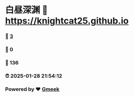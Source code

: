 # 白昼深渊 :link: https://knightcat25.github.io 
### :page_facing_up: [3](https://knightcat25.github.io/tag.html) 
### :speech_balloon: 0 
### :hibiscus: 136 
### :alarm_clock: 2025-01-28 21:54:12 
### Powered by :heart: [Gmeek](https://github.com/Meekdai/Gmeek)
